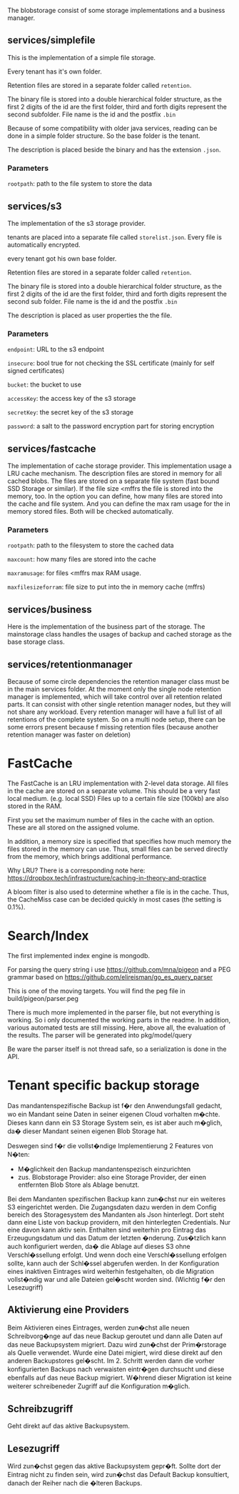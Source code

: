 The blobstorage consist of some storage implementations and a business manager.

## services/simplefile

This is the implementation of a simple file storage. 

Every tenant has it's own folder. 

Retention files are stored in a separate folder called `retention`.

The binary file is stored into a double hierarchical folder structure, as the first 2 digits of the id are the first folder, third and forth digits represent the second subfolder. File name is the id and the postfix `.bin`

Because of some compatibility with older java services, reading can be done in a simple folder structure. So the base folder is the tenant.

The description is placed beside the binary and has the extension `.json`. 

### Parameters

`rootpath`: path to the file system to store the data

## services/s3

The implementation of the s3 storage provider.

tenants are placed into a separate file called `storelist.json`. Every file is automatically encrypted.

every tenant got his own base folder.

Retention files are stored in a separate folder called `retention`.

The binary file is stored into a double hierarchical folder structure, as the first 2 digits of the id are the first folder, third and forth digits represent the second sub folder. File name is the id and the postfix `.bin`

The description is placed as user properties the the file. 

### Parameters

`endpoint`: URL to the s3 endpoint

`insecure`: bool true for not checking the SSL certificate (mainly for self signed certificates)

`bucket`: the bucket to use

`accessKey`: the access key of the s3 storage

`secretKey`: the secret key of the s3 storage

`password`: a salt to the password encryption part for storing encryption

## services/fastcache

The implementation of cache storage provider. This implementation usage a LRU cache mechanism. The description files are stored in memory for all cached blobs. The files are stored on a separate file system (fast bound SSD Storage or similar). If the file size <mffrs the file is stored into the memory, too. In the option you can define, how many files are stored into the cache and file system. And you can define the max ram usage for the in memory stored files. Both will be checked automatically. 

### Parameters

`rootpath`: path to the filesystem to store the cached data

`maxcount`: how many files are stored into the cache

`maxramusage`: for files <mffrs max RAM usage.

`maxfilesizeforram`: file size to put into the in memory cache (mffrs)

## services/business

Here is the implementation of the business part of the storage. The mainstorage class handles the usages of backup and cached storage as the base storage class.



## services/retentionmanager

Because of some circle dependencies the retention manager class must be in the main services folder. At the moment only the single node retention manager is implemented, which will take control over all retention related parts. It can consist with other single retention manager nodes, but they will not share any workload. Every retention manager will have a full list of all retentions of the complete system. So on a multi node setup,  there can be some errors present because f missing retention files (because another retention manager was faster on deletion)

# FastCache

The FastCache is an LRU implementation with 2-level data storage. All files in the cache are stored on a separate volume. This should be a very fast local medium. (e.g. local SSD) Files up to a certain file size (100kb) are also stored in the RAM.

First you set the maximum number of files in the cache with an option. These are all stored on the assigned volume.

In addition, a memory size is specified that specifies how much memory the files stored in the memory can use. Thus, small files can be served directly from the memory, which brings additional performance.

Why LRU? There is a corresponding note here: https://dropbox.tech/infrastructure/caching-in-theory-and-practice

A bloom filter is also used to determine whether a file is in the cache. Thus, the CacheMiss case can be decided quickly in most cases (the setting is 0.1%).

# Search/Index

The first implemented index engine is mongodb.

For parsing the query string i use https://github.com/mna/pigeon and a PEG grammar based on https://github.com/elireisman/go_es_query_parser

This is one of the moving targets. You will find the peg file in build/pigeon/parser.peg

There is much more implemented in the parser file, but not everything is working. So i only documented the working parts in the readme. In addition, various automated tests are still missing. Here, above all, the evaluation of the results. The parser will be generated into pkg/model/query

Be ware the parser itself is not thread safe, so a serialization is done in the API.

# Tenant specific backup storage

Das mandantenspezifische Backup ist f�r den Anwendungsfall gedacht, wo ein Mandant seine Daten in seiner eigenen Cloud vorhalten m�chte. Dieses kann dann ein S3 Storage System sein, es ist aber auch m�glich, da� dieser Mandant seinen eigenen Blob Storage hat.

Deswegen sind f�r die vollst�ndige Implementierung 2 Features von N�ten:

- M�glichkeit den Backup mandantenspezisch einzurichten
- zus. Blobstorage Provider: also eine Storage Provider, der einen entfernten Blob Store als Ablage benutzt.

Bei dem Mandanten spezifischen Backup kann zun�chst nur ein weiteres S3 eingerichtet werden. Die Zugangsdaten dazu werden in dem Config bereich des Storagesystem des Mandanten als Json hinterlegt. Dort steht dann eine Liste von backup providern, mit den hinterlegten Credentials. Nur eine davon kann aktiv sein. Enthalten sind weiterhin pro Eintrag das Erzeugungsdatum und das Datum der letzten �nderung. Zus�tzlich kann auch konfiguriert werden, da� die Ablage auf dieses S3 ohne Verschl�ssellung erfolgt. Und wenn doch eine Verschl�ssellung erfolgen sollte, kann auch der Schl�ssel abgerufen werden.  In der Konfiguration eines inaktiven Eintrages wird weiterhin festgehalten, ob die Migration vollst�ndig war und alle Dateien gel�scht worden sind. (Wichtig f�r den Lesezugriff)

## Aktivierung eine Providers

Beim Aktivieren eines Eintrages, werden zun�chst alle neuen Schreibvorg�nge auf das neue Backup geroutet und dann alle Daten auf das neue Backupsystem migriert. Dazu wird zun�chst der Prim�rstorage als Quelle verwendet. Wurde eine Datei migiert, wird diese direkt auf den anderen Backupstores gel�scht. Im 2. Schritt werden dann die vorher konfigurierten Backups nach verwaisten eintr�gen durchsucht und diese ebenfalls auf das neue Backup migriert. W�hrend dieser Migration ist keine weiterer schreibeneder Zugriff auf die Konfiguration m�glich. 

## Schreibzugriff

Geht direkt auf das aktive Backupsystem.

## Lesezugriff

Wird zun�chst gegen das aktive Backupsystem gepr�ft. Sollte dort der Eintrag nicht zu finden sein, wird zun�chst das Default Backup konsultiert, danach der Reiher nach die �lteren Backups. 